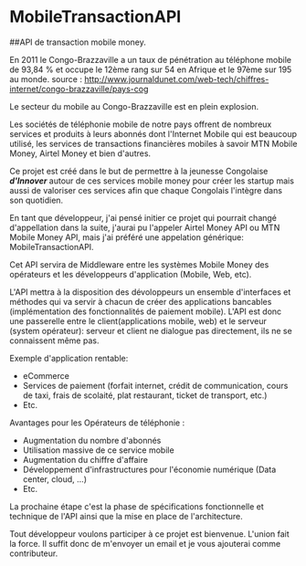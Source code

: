 # MobileTransactionAPI

##API de transaction mobile money.


En 2011 le Congo-Brazzaville a un taux de pénétration au téléphone mobile	de 93,84 % et occupe le 12ème rang
sur 54 en Afrique et le 97ème sur 195 au monde.
source : http://www.journaldunet.com/web-tech/chiffres-internet/congo-brazzaville/pays-cog

Le secteur du mobile au Congo-Brazzaville est en plein explosion.

Les sociétés de téléphonie mobile de notre pays offrent de nombreux services et produits à leurs abonnés dont l'Internet Mobile qui est beaucoup utilisé, 
les services de transactions financières mobiles à savoir MTN Mobile Money, Airtel Money et bien d'autres.

Ce projet est créé dans le but de permettre à la jeunesse Congolaise ***d'Innover*** autour de ces services mobile money
pour créer les startup mais aussi de valoriser ces services afin que chaque Congolais l'intègre dans son quotidien.

En tant que développeur, j'ai pensé initier ce projet qui pourrait changé d'appellation dans la suite, j'aurai 
pu l'appeler Airtel Money API ou MTN Mobile Money API, mais j'ai préféré une appelation générique: MobileTransactionAPI.

Cet API servira de Middleware entre les systèmes Mobile Money des opérateurs et les développeurs d'application (Mobile, Web, etc).

L'API mettra à la disposition des dévoloppeurs un ensemble d'interfaces et méthodes qui va servir à chacun de créer
des applications bancables (implémentation des fonctionnalités de paiement mobile). 
L'API est donc une passerelle entre le client(applications mobile, web) et le serveur (system opérateur):
serveur et client ne dialogue pas directement, ils ne se connaissent même pas.

Exemple d'application rentable:
 - eCommerce
 - Services de paiement (forfait internet, crédit de communication, cours de taxi, frais de scolaité, plat restaurant, ticket de transport, etc.)
 - Etc.

Avantages pour les Opérateurs de téléphonie :
- Augmentation du nombre d'abonnés
- Utilisation massive de ce service mobile
- Augmentation du chiffre d'affaire
- Développement d'infrastructures pour l'économie numérique (Data center, cloud, ...)
- Etc.

La prochaine étape c'est la phase de spécifications fonctionnelle et technique de l'API ainsi que la mise en place de l'architecture.

Tout développeur voulons participer à ce projet est bienvenue. L'union fait la force.
Il suffit donc de m'envoyer un email et je vous ajouterai comme contributeur.

